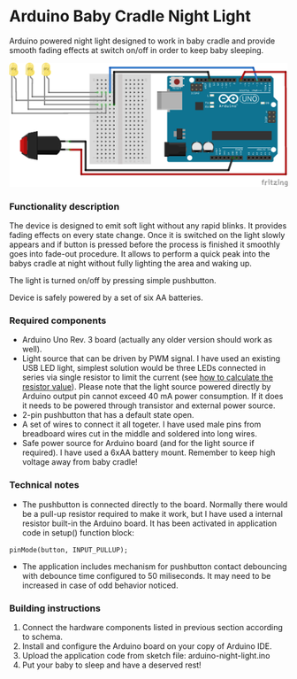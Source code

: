 # Arduino Baby Cradle Night Light

Arduino powered night light designed to work in baby cradle and provide smooth fading effects at switch on/off in order to keep baby sleeping.

![scheme](https://raw.githubusercontent.com/pawelcylo/arduino-night-light/master/scheme.png)

### Functionality description

The device is designed to emit soft light without any rapid blinks. It provides fading effects on every state change. Once it is switched on the light slowly appears and if button is pressed before the process is finished it smoothly goes into fade-out procedure. It allows to perform a quick peak into the babys cradle at night without fully lighting the area and waking up.

The light is turned on/off by pressing simple pushbutton.

Device is safely powered by a set of six AA batteries.

### Required components

- Arduino Uno Rev. 3 board (actually any older version should work as well).
- Light source that can be driven by PWM signal. I have used an existing USB LED light, simplest solution would be three LEDs 
connected in series via single resistor to limit the current (see [how to calculate the resistor value](http://electronics.stackexchange.com/questions/32990/do-i-really-need-resistors-when-controlling-leds-with-arduino)). Please note that the light source powered directly by Arduino output pin cannot exceed 40 mA power consumption. If it does it needs to be powered through transistor and external power source.
- 2-pin pushbutton that has a default state open.
- A set of wires to connect it all togeter. I have used male pins from breadboard wires cut in the middle and soldered into long wires.
- Safe power source for Arduino board (and for the light source if required). I have used a 6xAA battery mount. Remember to keep high voltage away from baby cradle!

### Technical notes

- The pushbutton is connected directly to the board. Normally there would be a pull-up resistor required to make it work, but I have used a internal resistor built-in the Arduino board. It has been activated in application code in setup() function block:
```
pinMode(button, INPUT_PULLUP);
```
- The application includes mechanism for pushbutton contact debouncing with debounce time configured to 50 miliseconds. It may need to be increased in case of odd behavior noticed.

### Building instructions

1. Connect the hardware components listed in previous section according to schema.
2. Install and configure the Arduino board on your copy of Arduino IDE.
3. Upload the application code from sketch file: arduino-night-light.ino
4. Put your baby to sleep and have a deserved rest!
